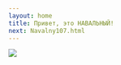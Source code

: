 ```yaml
---
layout: home
title: Привет, это НАВАЛЬНЫЙ!
next: Navalny107.html
---
```


[![](https://shabbat.lamourism.com/Wonderland/Rabbit103.jpg)](https://moses.lamourism.com/mossad/gay103.jpg)
